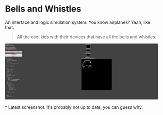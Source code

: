 # Bells and Whistles

An interface and logic simulation system. You know airplanes? Yeah, like that.

> All the cool kids with their devices that have all the bells and whistles.

![Bells and Whistles](bells-and-whistles.png)

^ Latest screenshot. It's probably not up to date, you can guess why.

